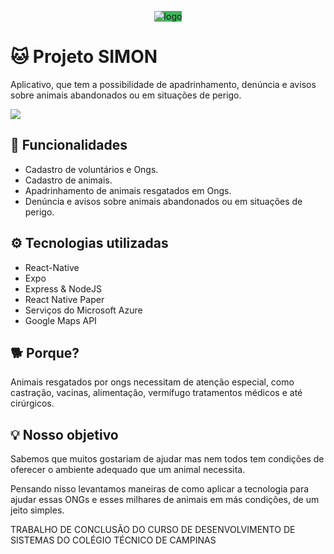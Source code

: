 <p align="center">
  <img src="https://raw.githubusercontent.com/leozinbranco/tcc/master/backend/src/assets/header.jpg" alt="logo" style="background-color:  #3FB55D;"/>
</p>


# 🐱 Projeto SIMON
Aplicativo, que tem a possibilidade de  apadrinhamento, denúncia e avisos sobre animais abandonados ou em situações de perigo.

![](https://github.com/leozinbranco/tcc/blob/master/backend/src/assets/showcase.jpg?raw=true)

## 📎 Funcionalidades

- Cadastro de voluntários e Ongs.
- Cadastro de animais.
- Apadrinhamento de animais resgatados em Ongs.
- Denúncia e avisos sobre animais abandonados ou em situações de perigo.

## ⚙️ Tecnologias utilizadas

- React-Native
- Expo
- Express & NodeJS
- React Native Paper
- Serviços do Microsoft Azure
- Google Maps API



## 🐕 Porque?

Animais resgatados por ongs necessitam de atenção  especial,  como castração, vacinas, alimentação, vermífugo tratamentos médicos e até cirúrgicos.


## 💡 Nosso objetivo
Sabemos que muitos gostariam de ajudar mas nem todos tem condições de oferecer o ambiente adequado que um animal necessita.

Pensando nisso levantamos maneiras de como aplicar a tecnologia para ajudar essas ONGs e esses milhares de animais em más condições, de um jeito simples.


TRABALHO DE CONCLUSÃO DO CURSO DE DESENVOLVIMENTO DE SISTEMAS DO COLÉGIO TÉCNICO DE CAMPINAS


